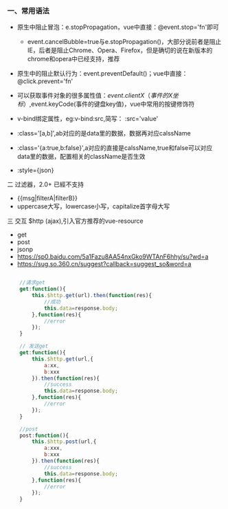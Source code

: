### 一、常用语法
+ 原生中阻止冒泡：e.stopPropagation，vue中直接：@event.stop='fn'即可
	+ event.cancelBubble=true与e.stopPropagation()，大部分说前者是阻止IE，后者是阻止Chrome、Opera、Firefox，但是确切的说在新版本的chrome和opera中已经支持，推荐
+ 原生中的阻止默认行为：event.preventDefault()；vue中直接：@click.prevent='fn'
+ 可以获取事件对象的很多属性值：$event.clientX（事件的X坐标）,$event.keyCode(事件的键盘key值)，vue中常用的按键修饰符

+ v-bind绑定属性，eg:v-bind:src,简写： :src='value'
+ :class='[a,b]',ab对应的是data里的数据，数据再对应calssName
+ :class='{a:true,b:false}',a对应的直接是calssName,true和false可以对应data里的数据，配置相关的className是否生效
+ :style={json}

二 过滤器，2.0+ 已經不支持
+ {{msg|filterA|filterB}}
+ uppercase大写，lowercase小写，capitalize首字母大写

三 交互 $http (ajax),引入官方推荐的vue-resource
+ get
+ post
+ jsonp
+ https://sp0.baidu.com/5a1Fazu8AA54nxGko9WTAnF6hhy/su?wd=a
+ https://sug.so.360.cn/suggest?callback=suggest_so&word=a

```javascript

	//请求get
	get:function(){
		this.$http.get(url).then(function(res){
			//成功
			this.data=response.body;
		},function(res){
			//error
		});
	}

	// 发送get
	get:function(){
		this.$http.get(url,{
			a:xx,
			b:xxx
		}).then(function(res){
			//success
			this.data=response.body;
		},function(res){
			//error
		});
	}

	//post
	post:function(){
		this.$http.post(url,{
			a:xxx,
			b:xxx
		}).then(function(res){
			//success
			this.data=response.body;
		},function(res){
			//error
		});
	}


```